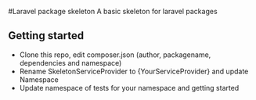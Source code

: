 #Laravel package skeleton
A basic skeleton for laravel packages

## Getting started

 - Clone this repo, edit composer.json (author, packagename, dependencies and namespace)
 - Rename SkeletonServiceProvider to {YourServiceProvider} and update Namespace
 - Update namespace of tests for your namespace and getting started
